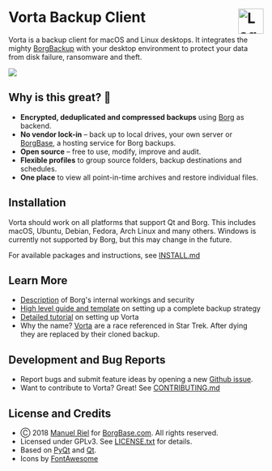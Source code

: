 # Vorta Backup Client <img alt="Logo" src="https://files.qmax.us/vorta/vorta-512px.png" align="right" height="50">

Vorta is a backup client for macOS and Linux desktops. It integrates the mighty [BorgBackup](https://borgbackup.readthedocs.io) with your desktop environment to protect your data from disk failure, ransomware and theft.

![](https://files.qmax.us/vorta-screencast-6.gif)

## Why is this great? 🤩

- **Encrypted, deduplicated and compressed backups** using [Borg](https://borgbackup.readthedocs.io) as backend.
- **No vendor lock-in** – back up to local drives, your own server or [BorgBase](https://www.borgbase.com), a hosting service for Borg backups.
- **Open source** – free to use, modify, improve and audit.
- **Flexible profiles** to group source folders, backup destinations and schedules.
- **One place** to view all point-in-time archives and restore individual files.


## Installation
Vorta should work on all platforms that support Qt and Borg. This includes macOS, Ubuntu, Debian, Fedora, Arch Linux and many others. Windows is currently not supported by Borg, but this may change in the future.

For available packages and instructions, see [INSTALL.md](INSTALL.md)


## Learn More
- [Description](https://borgbackup.readthedocs.io/en/stable/internals.html) of Borg's internal workings and security
- [High level guide and template](https://docs.borgbase.com/backup-strategy/steps-with-template/) on setting up a complete backup strategy
- [Detailed tutorial](https://docs.borgbase.com/macos/how-to-backup-your-mac-using-the-vorta-backup-gui/) on setting up Vorta
- Why the name? [Vorta](http://memory-alpha.wikia.com/wiki/Vorta) are a race referenced in Star Trek. After dying they are replaced by their cloned backup.


## Development and Bug Reports
- Report bugs and submit feature ideas by opening a new [Github issue](https://github.com/borgbase/vorta/issues/new/choose).
- Want to contribute to Vorta? Great! See [CONTRIBUTING.md](CONTRIBUTING.md)

## License and Credits
- Ⓒ 2018 [Manuel Riel](https://twitter.com/_m3nu) for [BorgBase.com](https://www.borgbase.com). All rights reserved.
- Licensed under GPLv3. See [LICENSE.txt](LICENSE.txt) for details.
- Based on [PyQt](https://riverbankcomputing.com/software/pyqt/intro) and [Qt](https://www.qt.io).
- Icons by [FontAwesome](https://fontawesome.com)

